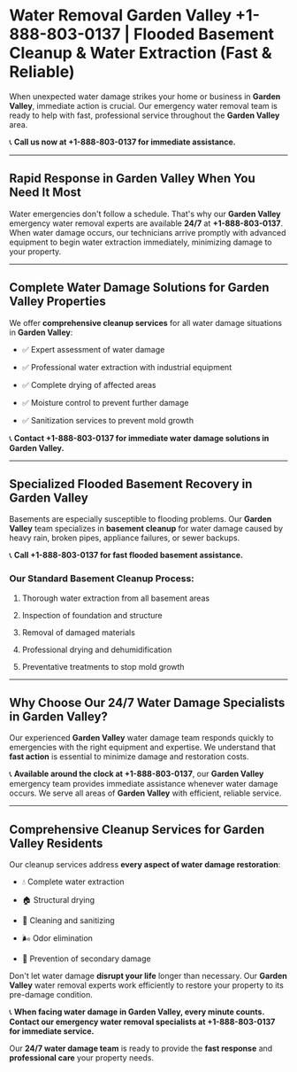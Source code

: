 # Water Removal Garden Valley +1-888-803-0137 | Flooded Basement Cleanup & Water Extraction (Fast & Reliable)

When unexpected water damage strikes your home or business in **Garden Valley**, immediate action is crucial. Our emergency water removal team is ready to help with fast, professional service throughout the **Garden Valley** area. 

📞 **Call us now at +1-888-803-0137 for immediate assistance.**

---

## Rapid Response in Garden Valley When You Need It Most

Water emergencies don't follow a schedule. That's why our **Garden Valley** emergency water removal experts are available **24/7** at **+1-888-803-0137**. When water damage occurs, our technicians arrive promptly with advanced equipment to begin water extraction immediately, minimizing damage to your property.

---

## Complete Water Damage Solutions for Garden Valley Properties

We offer **comprehensive cleanup services** for all water damage situations in **Garden Valley**:

- ✅ Expert assessment of water damage  
- ✅ Professional water extraction with industrial equipment  
- ✅ Complete drying of affected areas  
- ✅ Moisture control to prevent further damage  
- ✅ Sanitization services to prevent mold growth  

📞 **Contact +1-888-803-0137 for immediate water damage solutions in Garden Valley.**

---

## Specialized Flooded Basement Recovery in Garden Valley

Basements are especially susceptible to flooding problems. Our **Garden Valley** team specializes in **basement cleanup** for water damage caused by heavy rain, broken pipes, appliance failures, or sewer backups. 

📞 **Call +1-888-803-0137 for fast flooded basement assistance.**

### Our Standard Basement Cleanup Process:
1. Thorough water extraction from all basement areas  
2. Inspection of foundation and structure  
3. Removal of damaged materials  
4. Professional drying and dehumidification  
5. Preventative treatments to stop mold growth  

---

## Why Choose Our 24/7 Water Damage Specialists in Garden Valley?

Our experienced **Garden Valley** water damage team responds quickly to emergencies with the right equipment and expertise. We understand that **fast action** is essential to minimize damage and restoration costs.

📞 **Available around the clock at +1-888-803-0137**, our **Garden Valley** emergency team provides immediate assistance whenever water damage occurs. We serve all areas of **Garden Valley** with efficient, reliable service.

---

## Comprehensive Cleanup Services for Garden Valley Residents

Our cleanup services address **every aspect of water damage restoration**:

- 💧 Complete water extraction  
- 🏠 Structural drying  
- 🧼 Cleaning and sanitizing  
- 🌬️ Odor elimination  
- 🚫 Prevention of secondary damage  

Don't let water damage **disrupt your life** longer than necessary. Our **Garden Valley** water removal experts work efficiently to restore your property to its pre-damage condition.

📞 **When facing water damage in Garden Valley, every minute counts. Contact our emergency water removal specialists at +1-888-803-0137 for immediate service.**

Our **24/7 water damage team** is ready to provide the **fast response** and **professional care** your property needs.
